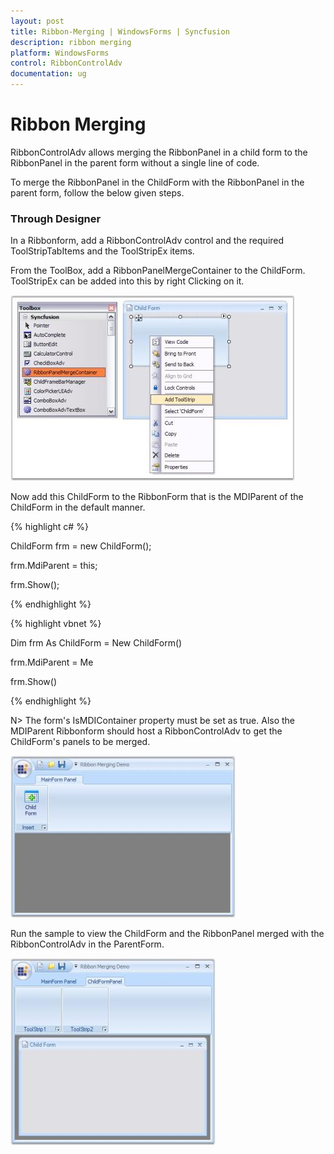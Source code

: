 ```yaml
---
layout: post
title: Ribbon-Merging | WindowsForms | Syncfusion
description: ribbon merging
platform: WindowsForms
control: RibbonControlAdv 
documentation: ug
---
```


# Ribbon Merging

RibbonControlAdv allows merging the RibbonPanel in a child form to the RibbonPanel in the parent form without a single line of code.

To merge the RibbonPanel in the ChildForm with the RibbonPanel in the parent form, follow the below given steps.

### Through Designer

In a Ribbonform, add a RibbonControlAdv control and the required ToolStripTabItems and the ToolStripEx items.

From the ToolBox, add a RibbonPanelMergeContainer to the ChildForm. ToolStripEx can be added into this by right Clicking on it. 

![](Ribbon-Merging_images/Ribbon-Merging_img1.jpeg)



Now add this ChildForm to the RibbonForm that is the MDIParent of the ChildForm in the default manner.

{% highlight c# %}

ChildForm frm = new ChildForm(); 

frm.MdiParent = this; 

frm.Show();

{% endhighlight %}

{% highlight vbnet %}

Dim frm As ChildForm = New ChildForm()

frm.MdiParent = Me

frm.Show()

{% endhighlight %}

N> The form's IsMDIContainer property must be set as true. Also the MDIParent Ribbonform should host a RibbonControlAdv to get the ChildForm's panels to be merged.

![](Ribbon-Merging_images/Ribbon-Merging_img3.jpeg)



Run the sample to view the ChildForm and the RibbonPanel merged with the RibbonControlAdv in the ParentForm.

![](Ribbon-Merging_images/Ribbon-Merging_img4.jpeg) 
